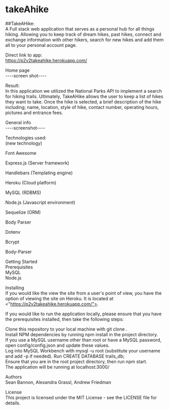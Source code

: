# takeAhike

##TakeAHike:  
A Full stack web application that serves as a personal hub for all things hiking. Allowing you to keep track of dream hikes, past hikes, connect and exchange information with other hikers, search for new hikes and add them all to your personal account page.

Direct link to app:  
https://p2v2takeahike.herokuapp.com/

Home page  
----screen shot----

Result:  
In this application we utilized the National Parks API to implement a search for hiking trails. Ultimately, TakeAHike allows the user to keep a list of hikes they want to take. Once the hike is selected, a brief description of the hike including; name, location, style of hike, contact number, operating hours, pictures and entrance fees.

General info  
----screenshot----


Technologies used:  
(new technology)

Font Awesome  

Express.js (Server framework)  

Handlebars (Templating engine)  

Heroku (Cloud platform)  

MySQL (RDBMS)  

Node.js (Javascript environment)  

Sequelize (ORM)  

Body Parser  

Dotenv  

Bcrypt  

Body-Parser  

Getting Started  
Prerequisites  
MySQL  
Node.js  

Installing  
If you would like the view the site from a user's point of view, you have the option of viewing the site on Heroku. It is located at <"https://p2v2takeahike.herokuapp.com/">.  

If you would like to run the application locally, please ensure that you have the prerequisites installed, then take the following steps:  
  
Clone this repository to your local machine with git clone <repo-url>.  
Install NPM dependencies by running npm install in the project directory.  
If you use a MySQL username other than root or have a MySQL password, open config/config.json and update these values.  
Log into MySQL Workbench with mysql -u root (substitute your username and add -p <your password> if needed).
Run CREATE DATABASE trails_db;  
Ensure that you are in the root project directory, then run npm start.  
The application will be running at localhost:3000/  
  
Authors  
Sean Bannon, Alexandra Grassl, Andrew Friedman  
  
License  
This project is licensed under the MIT License - see the LICENSE file for details.